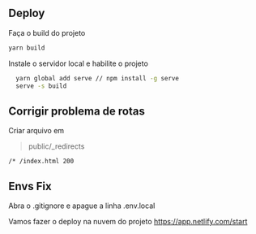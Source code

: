 ## Deploy

Faça o build do projeto

```bash
yarn build
```

Instale o servidor local e habilite o projeto

```bash
  yarn global add serve // npm install -g serve
  serve -s build
```


## Corrigir problema de rotas

Criar arquivo em

> public/_redirects

```text
/* /index.html 200
```

## Envs Fix

Abra o .gitignore
e apague a linha .env.local

Vamos fazer o deploy na nuvem do projeto
<https://app.netlify.com/start>